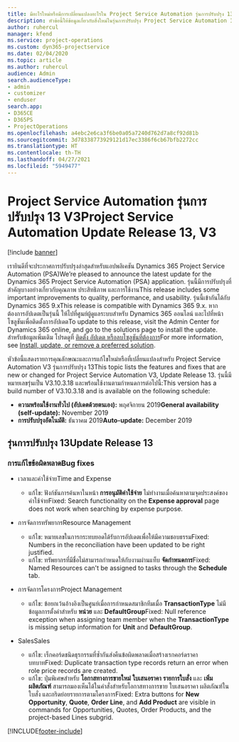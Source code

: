 ```yaml
---
title: มีอะไรใหม่หรือมีการเปลี่ยนแปลงอะไรใน Project Service Automation รุ่นการปรับปรุง 13 V3
description: หัวข้อนี้ให้ข้อมูลเกี่ยวกับสิ่งใหม่ในรุ่นการปรับปรุง Project Service Automation 13 V3
author: ruhercul
manager: kfend
ms.service: project-operations
ms.custom: dyn365-projectservice
ms.date: 02/04/2020
ms.topic: article
ms.author: ruhercul
audience: Admin
search.audienceType:
- admin
- customizer
- enduser
search.app:
- D365CE
- D365PS
- ProjectOperations
ms.openlocfilehash: a4ebc2e6ca3f6be0a05a7240d762d7a8cf92d81b
ms.sourcegitcommit: 3d78338773929121d17ec3386f6cb67bfb2272cc
ms.translationtype: HT
ms.contentlocale: th-TH
ms.lasthandoff: 04/27/2021
ms.locfileid: "5949477"
---
```

# <a name="project-service-automation-update-release-13-v3"></a><span data-ttu-id="b63c6-103">Project Service Automation รุ่นการปรับปรุง 13 V3</span><span class="sxs-lookup"><span data-stu-id="b63c6-103">Project Service Automation Update Release 13, V3</span></span>

[!include [banner](../includes/psa-now-project-operations.md)]

<span data-ttu-id="b63c6-104">เรายินดีที่จะประกาศการปรับปรุงล่าสุดสำหรับแอปพลิเคชัน Dynamics 365 Project Service Automation (PSA)</span><span class="sxs-lookup"><span data-stu-id="b63c6-104">We’re pleased to announce the latest update for the Dynamics 365 Project Service Automation (PSA) application.</span></span> <span data-ttu-id="b63c6-105">รุ่นนี้มีการปรับปรุงที่สำคัญบางอย่างเกี่ยวกับคุณภาพ ประสิทธิภาพ และการใช้งาน</span><span class="sxs-lookup"><span data-stu-id="b63c6-105">This release includes some important improvements to quality, performance, and usability.</span></span> <span data-ttu-id="b63c6-106">รุ่นนี้เข้ากันได้กับ Dynamics 365 9.x</span><span class="sxs-lookup"><span data-stu-id="b63c6-106">This release is compatible with Dynamics 365 9.x.</span></span> <span data-ttu-id="b63c6-107">หากต้องการอัปเดตเป็นรุ่นนี้ ให้ไปที่ศูนย์ผู้ดูแลระบบสำหรับ Dynamics 365 ออนไลน์ และไปที่หน้าโซลูชันเพื่อติดตั้งการอัปเดต</span><span class="sxs-lookup"><span data-stu-id="b63c6-107">To update to this release, visit the Admin Center for Dynamics 365 online, and go to the solutions page to install the update.</span></span> <span data-ttu-id="b63c6-108">สำหรับข้อมูลเพิ่มเติม โปรดดูที่ [ติดตั้ง อัปเดต หรือลบโซลูชันที่ต้องการ](/power-platform/admin/install-remove-preferred-solution)</span><span class="sxs-lookup"><span data-stu-id="b63c6-108">For more information, see [Install, update, or remove a preferred solution](/power-platform/admin/install-remove-preferred-solution).</span></span>

<span data-ttu-id="b63c6-109">หัวข้อนี้แสดงรายการคุณลักษณะและการแก้ไขใหม่หรือที่เปลี่ยนแปลงสำหรับ Project Service Automation V3 รุ่นการปรับปรุง 13</span><span class="sxs-lookup"><span data-stu-id="b63c6-109">This topic lists the features and fixes that are new or changed for Project Service Automation V3, Update Release 13.</span></span> <span data-ttu-id="b63c6-110">รุ่นนี้มีหมายเลขรุ่นเป็น V3.10.3.18 และพร้อมใช้งานตามกำหนดการต่อไปนี้:</span><span class="sxs-lookup"><span data-stu-id="b63c6-110">This version has a build number of V3.10.3.18 and is available on the following schedule:</span></span>

- <span data-ttu-id="b63c6-111">**ความพร้อมใช้งานทั่วไป (อัปเดตด้วยตนเอง):** พฤศจิกายน 2019</span><span class="sxs-lookup"><span data-stu-id="b63c6-111">**General availability (self-update):** November 2019</span></span>
- <span data-ttu-id="b63c6-112">**การปรับปรุงอัตโนมัติ:** ธันวาคม 2019</span><span class="sxs-lookup"><span data-stu-id="b63c6-112">**Auto-update:** December 2019</span></span>


## <a name="update-release-13"></a><span data-ttu-id="b63c6-113">รุ่นการปรับปรุง 13</span><span class="sxs-lookup"><span data-stu-id="b63c6-113">Update Release 13</span></span> 

### <a name="bug-fixes"></a><span data-ttu-id="b63c6-114">การแก้ไขข้อผิดพลาด</span><span class="sxs-lookup"><span data-stu-id="b63c6-114">Bug fixes</span></span>

- <span data-ttu-id="b63c6-115">เวลาและค่าใช้จ่าย</span><span class="sxs-lookup"><span data-stu-id="b63c6-115">Time and Expense</span></span>

     - <span data-ttu-id="b63c6-116">แก้ไข: ฟังก์ชันการค้นหาในหน้า **การอนุมัติค่าใช้จ่าย** ไม่ทำงานเมื่อค้นหาตามจุดประสงค์ของค่าใช้จ่าย</span><span class="sxs-lookup"><span data-stu-id="b63c6-116">Fixed: Search functionality on the **Expense approval** page does not work when searching by expense purpose.</span></span>

- <span data-ttu-id="b63c6-117">การจัดการทรัพยากร</span><span class="sxs-lookup"><span data-stu-id="b63c6-117">Resource Management</span></span>

     - <span data-ttu-id="b63c6-118">แก้ไข: หมายเลขในการกระทบยอดได้รับการอัปเดตเพื่อให้มีความชอบธรรม</span><span class="sxs-lookup"><span data-stu-id="b63c6-118">Fixed: Numbers in the reconciliation have been updated to be right justified.</span></span>
     - <span data-ttu-id="b63c6-119">แก้ไข: ทรัพยากรที่มีชื่อไม่สามารถกำหนดให้กับงานผ่านแท็บ **จัดกำหนดการ**</span><span class="sxs-lookup"><span data-stu-id="b63c6-119">Fixed: Named Resources can't be assigned to tasks through the **Schedule** tab.</span></span>

- <span data-ttu-id="b63c6-120">การจัดการโครงการ</span><span class="sxs-lookup"><span data-stu-id="b63c6-120">Project Management</span></span>

     - <span data-ttu-id="b63c6-121">แก้ไข: ข้อยกเว้นอ้างอิงเป็นศูนย์เมื่อการกำหนดสมาชิกทีมเมื่อ **TransactionType** ไม่มีข้อมูลการตั้งค่าสำหรับ **หน่วย** และ **DefaultGroup**</span><span class="sxs-lookup"><span data-stu-id="b63c6-121">Fixed: Null reference exception when assigning team member when the **TransactionType** is missing setup information for **Unit** and **DefaultGroup**.</span></span>

- <span data-ttu-id="b63c6-122">Sales</span><span class="sxs-lookup"><span data-stu-id="b63c6-122">Sales</span></span>

     - <span data-ttu-id="b63c6-123">แก้ไข: เร็กคอร์ดชนิดธุรกรรมที่ซ้ำกันส่งคืนข้อผิดพลาดเมื่อสร้างเรกคอร์ดราคาบทบาท</span><span class="sxs-lookup"><span data-stu-id="b63c6-123">Fixed: Duplicate transaction type records return an error when role price records are created.</span></span>
     - <span data-ttu-id="b63c6-124">แก้ไข: ปุ่มพิเศษสำหรับ **โอกาสทางการขายใหม่** **ใบเสนอราคา** **รายการใบสั่ง** และ **เพิ่มผลิตภัณฑ์** สามารถมองเห็นได้ในคำสั่งสำหรับโอกาสทางการขาย ใบเสนอราคา ผลิตภัณฑ์ในใบสั่ง และกริดย่อยรายการตามโครงการ</span><span class="sxs-lookup"><span data-stu-id="b63c6-124">Fixed: Extra buttons for **New Opportunity**, **Quote**, **Order Line**, and **Add Product** are visible in commands for Opportunities, Quotes, Order Products, and the project-based Lines subgrid.</span></span>




[!INCLUDE[footer-include](../includes/footer-banner.md)]